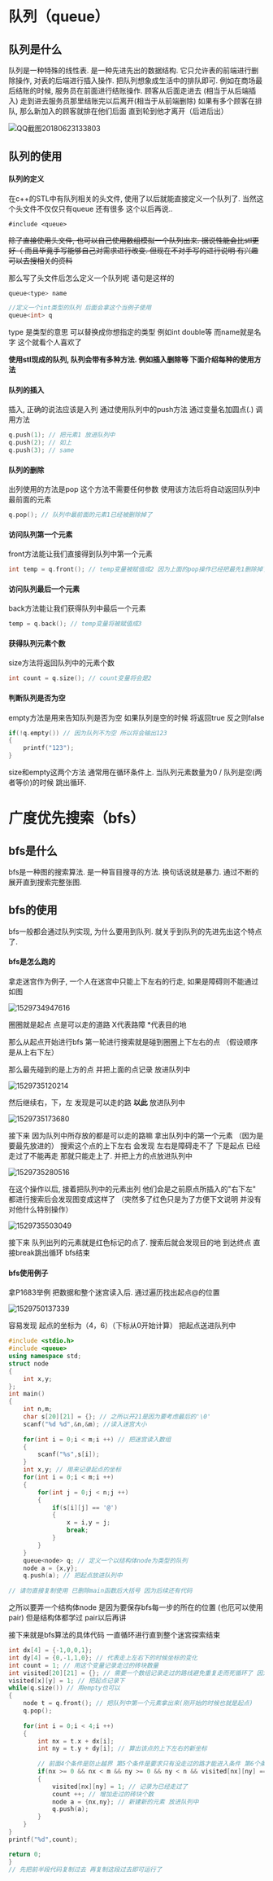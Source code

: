 # 队列（queue）



## 队列是什么

队列是一种特殊的线性表. 是一种先进先出的数据结构. 它只允许表的前端进行删除操作, 对表的后端进行插入操作.  把队列想象成生活中的排队即可. 例如在商场最后结账的时候, 服务员在前面进行结账操作. 顾客从后面走进去 (相当于从后端插入) 走到进去服务员那里结账完以后离开(相当于从前端删除)  如果有多个顾客在排队, 那么新加入的顾客就排在他们后面 直到轮到他才离开（后进后出）

![QQ截图20180623133803](QQ截图20180623133803.jpg)















## 队列的使用



#### 队列的定义

在c++的STL中有队列相关的头文件, 使用了以后就能直接定义一个队列了. 当然这个头文件不仅仅只有queue 还有很多 这个以后再说..

```c+
#include <queue> 
```



~~除了直接使用头文件, 也可以自己使用数组模拟一个队列出来. 据说性能会比stl更好（ 而且毕竟手写能够自己对需求进行改变. 但现在不对手写的进行说明 有兴趣可以去搜相关的资料~~



那么写了头文件后怎么定义一个队列呢 语句是这样的

```c++
queue<type> name

//定义一个int类型的队列 后面会拿这个当例子使用
queue<int> q
```

type 是类型的意思 可以替换成你想指定的类型 例如int double等  而name就是名字 这个就看个人喜欢了



**使用stl现成的队列, 队列会带有多种方法. 例如插入删除等 下面介绍每种的使用方法**



#### 队列的插入

插入, 正确的说法应该是入列 通过使用队列中的push方法 通过变量名加圆点(.) 调用方法

```c++
q.push(1); // 把元素1 放进队列中
q.push(2); // 如上
q.push(3); // same
```



#### 队列的删除

出列使用的方法是pop 这个方法不需要任何参数 使用该方法后将自动返回队列中最前面的元素

```c++
q.pop(); // 队列中最前面的元素1已经被删除掉了
```



#### 访问队列第一个元素

front方法能让我们直接得到队列中第一个元素

```c++
int temp = q.front(); // temp变量被赋值成2 因为上面的pop操作已经把最先1删除掉了
```



#### 访问队列最后一个元素

back方法能让我们获得队列中最后一个元素

```c++
temp = q.back(); // temp变量将被赋值成3
```



#### 获得队列元素个数

size方法将返回队列中的元素个数

```c++
int count = q.size(); // count变量将会是2
```



#### 判断队列是否为空

empty方法是用来告知队列是否为空 如果队列是空的时候 将返回true 反之则false

```c++
if(!q.empty()) // 因为队列不为空 所以将会输出123
{
    printf("123");
}
```



size和empty这两个方法 通常用在循环条件上. 当队列元素数量为0 / 队列是空(两者等价)的时候 跳出循环.







# 广度优先搜索（bfs）



## bfs是什么

bfs是一种图的搜索算法.  是一种盲目搜寻的方法. 换句话说就是暴力. 通过不断的展开直到搜索完整张图.



## bfs的使用

bfs一般都会通过队列实现, 为什么要用到队列. 就关乎到队列的先进先出这个特点了.



#### bfs是怎么跑的

拿走迷宫作为例子, 一个人在迷宫中只能上下左右的行走, 如果是障碍则不能通过 如图

![1529734947616](1529734947616.png)

圈圈就是起点 点是可以走的道路 X代表路障 *代表目的地

那么从起点开始进行bfs 第一轮进行搜索就是碰到圈圈上下左右的点  （假设顺序是从上右下左）

那么最先碰到的是上方的点 并把上面的点记录 放进队列中

![1529735120214](1529735120214.png)

然后继续右，下，左 发现是可以走的路 **以此** 放进队列中

![1529735173680](1529735173680.png)

接下来 因为队列中所存放的都是可以走的路嘛  拿出队列中的第一个元素 （因为是要最先放进的） 搜索这个点的上下左右  会发现 左右是障碍走不了 下是起点 已经走过了不能再走 那就只能走上了. 并把上方的点放进队列中

![1529735280516](1529735280516.png)

在这个操作以后, 接着把队列中的元素出列 他们会是之前原点所插入的"右下左"  都进行搜索后会发现图变成这样了 （突然多了红色只是为了方便下文说明 并没有对他什么特别操作）

![1529735503049](1529735503049.png)



接下来 队列出列的元素就是红色标记的点了. 搜索后就会发现目的地  到达终点 直接break跳出循环 bfs结束



#### bfs使用例子

拿P1683举例 把数据和整个迷宫读入后. 通过遍历找出起点@的位置

![1529750137339](1529750137339.png)

容易发现 起点的坐标为（4，6）（下标从0开始计算） 把起点送进队列中

```c++
#include <stdio.h>
#include <queue>
using namespace std;
struct node
{
    int x,y;
};
int main()
{
    int n,m;
    char s[20][21] = {}; // 之所以开21是因为要考虑最后的'\0'
    scanf("%d %d",&n,&m); //读入迷宫大小
    
    for(int i = 0;i < m;i ++) // 把迷宫读入数组
    {
		scanf("%s",s[i]);
    }
    int x,y; // 用来记录起点的坐标
    for(int i = 0;i < m;i ++)
    {
        for(int j = 0;j < n;j ++)
        {
            if(s[i][j] == '@')
            {
                x = i,y = j;
                break;
            }
        }
    }
    queue<node> q; // 定义一个以结构体node为类型的队列
    node a = {x,y};
    q.push(a); // 把起点放进队列中
    
// 请勿直接复制使用 已删除main函数后大括号 因为后续还有代码
```

之所以要弄一个结构体node 是因为要保存bfs每一步的所在的位置 (也厄可以使用pair)  但是结构体都学过 pair以后再讲



接下来就是bfs算法的具体代码 一直循环进行直到整个迷宫探索结束

```c++
int dx[4] = {-1,0,0,1};
int dy[4] = {0,-1,1,0}; // 代表走上左右下的时候坐标的变化
int count = 1; // 用这个变量记录走过的砖块数量
int visited[20][21] = {}; // 需要一个数组记录走过的路线避免重复走而死循环了 因为想想, 如果从某个点搜索 向上走了以后, 走到的那个点再向下走 这不就是一个死循环了吗
visited[x][y] = 1; // 把起点记录下
while(q.size()) // 用empty也可以
{
    node t = q.front(); // 把队列中第一个元素拿出来(刚开始的时候也就是起点)
    q.pop();
   	
    for(int i = 0;i < 4;i ++)
    {
        int nx = t.x + dx[i];
        int ny = t.y + dy[i]; // 算出该点的上下左右的新坐标
        
        // 前面4个条件是防止越界 第5个条件是要求只有没走过的路才能进入条件 第6个条件是 所走的地点不能是障碍
        if(nx >= 0 && nx < m && ny >= 0 && ny < n && visited[nx][ny] == 0 && s[nx][ny] != '#')
        {
            visited[nx][ny] = 1; // 记录为已经走过了
            count ++; // 增加走过的砖块个数
            node a = {nx,ny}; // 新建新的元素 放进队列中
            q.push(a);
        }
    }
}
printf("%d",count);

return 0;
}
// 先把前半段代码复制过去 再复制这段过去即可运行了
```

